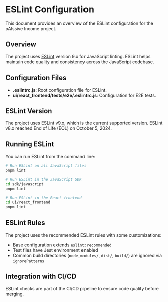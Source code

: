 # ESLint Configuration

This document provides an overview of the ESLint configuration for the pAIssive Income project.

## Overview

The project uses [ESLint](https://eslint.org/) version 9.x for JavaScript linting. ESLint helps maintain code quality and consistency across the JavaScript codebase.

## Configuration Files

- **.eslintrc.js**: Root configuration file for ESLint.
- **ui/react_frontend/tests/e2e/.eslintrc.js**: Configuration for E2E tests.

## ESLint Version

The project uses ESLint v9.x, which is the current supported version. ESLint v8.x reached End of Life (EOL) on October 5, 2024.

## Running ESLint

You can run ESLint from the command line:

```bash
# Run ESLint on all JavaScript files
pnpm lint

# Run ESLint in the JavaScript SDK
cd sdk/javascript
pnpm lint

# Run ESLint in the React frontend
cd ui/react_frontend
pnpm lint
```

## ESLint Rules

The project uses the recommended ESLint rules with some customizations:

- Base configuration extends `eslint:recommended`
- Test files have Jest environment enabled
- Common build directories (`node_modules/`, `dist/`, `build/`) are ignored via `ignorePatterns`

## Integration with CI/CD

ESLint checks are part of the CI/CD pipeline to ensure code quality before merging.